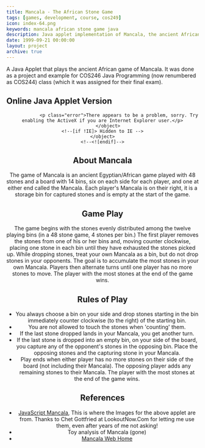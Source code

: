 ```yaml
---
title: Mancala - The African Stone Game
tags: [games, development, course, cos249]
icon: index-64.png
keywords: mancala african stone game java
description: Java applet implementation of Mancala, the ancient African stone game.
date: 1999-09-21 00:00:00
layout: project
archive: true
---
```

A Java Applet that plays the ancient African game of Mancala. It was done as a project and example for COS246 Java Programming (now renumbered as COS244) class (which it was assigned for their final exam).

## Online Java Applet Version

<div align="center">
    <!--[if !IE]> Hidden to IE -->
    <object classid="java:Mancala.class"
            type="application/x-java-applet"
            archive="Mancala.jar"
            width="550"
            height="250">
        <param name="archive" value="Mancala.jar" />
    <!--<![endif]-->
        <object classid="clsid:8AD9C840-044E-11D1-B3E9-00805F499D93"
                    width="550"
                    height="250">
                <param name="code" value="Mancala" />
                <param name="archive" value="Mancala.jar" />

                <p class="error">There appears to be a problem, sorry. Try enabling the ActiveX if you are Internet Explorer user.</p>
        </object>
    <!--[if !IE]> Hidden to IE -->
    </object>
    <!--<![endif]-->
</div>

## About Mancala

The game of Mancala is an ancient Egyptian/African game played with 48 stones and a board with 14 bins, six on each side for each player, and one at either end called the Mancala. Each player's Mancala is on their right, it is a storage bin for captured stones and is empty at the start of the game.

## Game Play

The game begins with the stones evenly distributed among the twelve playing bins (in a 48 stone game, 4 stones per bin.) The first player removes the stones from one of his or her bins and, moving counter clockwise, placing one stone in each bin until they have exhausted the stones picked up. While dropping stones, treat your own Mancala as a bin, but do not drop stones in your opponents. The goal is to accumulate the most stones in your own Mancala. Players then alternate turns until one player has no more stones to move. The player with the most stones at the end of the game wins.

## Rules of Play

* You always choose a bin on your side and drop stones starting in the bin immediately counter clockwise (to the right) of the starting bin.
* You are not allowed to touch the stones when 'counting' them.
* If the last stone dropped lands in your Mancala, you get another turn.
* If the last stone is dropped into an empty bin, on your side of the board, you capture any of the opponent's stones in the opposing bin. Place the opposing stones and the capturing stone in your Mancala.
* Play ends when either player has no more stones on their side of the board (not including their Mancala). The opposing player adds any remaining stones to their Mancala. The player with the most stones at the end of the game wins.

## References

* <a href="http://www.lookoutnow.com/game">JavaScript Mancala</a>, This is where the Images for the above applet are from. Thanks to Chet Gottfried at LookoutNow.Com for letting me use them, even after years of me not asking!
* Toy analysis of Mancala (gone)
* <a href="http://imagiware.com/mancala">Mancala Web Home</a>
